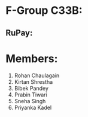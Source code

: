 


# F-Group C33B:

## RuPay:
 
 # Members: 
1. Rohan Chaulagain
2. Kirtan Shrestha
3. Bibek Pandey
4. Prabin Tiwari 
5. Sneha Singh
6. Priyanka Kadel